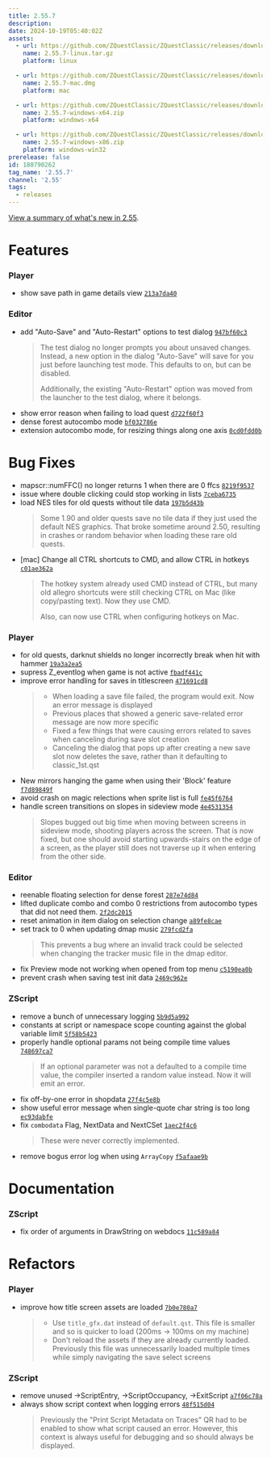 ```yaml
---
title: 2.55.7
description: 
date: 2024-10-19T05:40:02Z
assets: 
  - url: https://github.com/ZQuestClassic/ZQuestClassic/releases/download/2.55.7/2.55.7-linux.tar.gz
    name: 2.55.7-linux.tar.gz
    platform: linux

  - url: https://github.com/ZQuestClassic/ZQuestClassic/releases/download/2.55.7/2.55.7-mac.dmg
    name: 2.55.7-mac.dmg
    platform: mac

  - url: https://github.com/ZQuestClassic/ZQuestClassic/releases/download/2.55.7/2.55.7-windows-x64.zip
    name: 2.55.7-windows-x64.zip
    platform: windows-x64

  - url: https://github.com/ZQuestClassic/ZQuestClassic/releases/download/2.55.7/2.55.7-windows-x86.zip
    name: 2.55.7-windows-x86.zip
    platform: windows-win32
prerelease: false
id: 180790262
tag_name: '2.55.7'
channel: '2.55'
tags:
  - releases
---
```


[View a summary of what's new in 2.55](https://zquestclassic.com/docs/2.55/).
# Features

### Player

- show save path in game details view [`213a7da40`](https://github.com/ZQuestClassic/ZQuestClassic/commit/213a7da40dcce3423450e182e6e0c23064862b96)

### Editor

- add "Auto-Save" and "Auto-Restart" options to test dialog [`947bf60c3`](https://github.com/ZQuestClassic/ZQuestClassic/commit/947bf60c3ea09661954ae00e1711e5cda7e34a2c)
   &nbsp;
   >The test dialog no longer prompts you about unsaved changes. Instead, a new option in the dialog "Auto-Save" will save for you just before launching test mode. This defaults to on, but can be disabled.  
   >
   >Additionally, the existing "Auto-Restart" option was moved from the launcher to the test dialog, where it belongs. 
   >
- show error reason when failing to load quest [`d722f60f3`](https://github.com/ZQuestClassic/ZQuestClassic/commit/d722f60f3eaac9b53ae9cab00d393d04df47ff4e)
- dense forest autocombo mode [`bf032786e`](https://github.com/ZQuestClassic/ZQuestClassic/commit/bf032786e72522331bc41890d91aa653b1287dd2)
- extension autocombo mode, for resizing things along one axis [`0cd0fdd0b`](https://github.com/ZQuestClassic/ZQuestClassic/commit/0cd0fdd0b8ddcfed3df6036489434982bc1f6df3)

# Bug Fixes

- mapscr::numFFC() no longer returns 1 when there are 0 ffcs [`8219f9537`](https://github.com/ZQuestClassic/ZQuestClassic/commit/8219f95375ea9653e57756ca6b55b76fa6710d06)
- issue where double clicking could stop working in lists [`7ceba6735`](https://github.com/ZQuestClassic/ZQuestClassic/commit/7ceba673555ae85cf440c20ccff44f734ae5db81)
- load NES tiles for old quests without tile data [`197b5d43b`](https://github.com/ZQuestClassic/ZQuestClassic/commit/197b5d43b44c43c7dd068f5a5db900850075b542)
   &nbsp;
   >Some 1.90 and older quests save no tile data if they just used the default NES graphics. That broke sometime around 2.50, resulting in crashes or random behavior when loading these rare old quests. 
   >
- [mac] Change all CTRL shortcuts to CMD, and allow CTRL in hotkeys [`c01ae362a`](https://github.com/ZQuestClassic/ZQuestClassic/commit/c01ae362a3e5ec237fa19cb0c6036a639d568e62)
   &nbsp;
   >The hotkey system already used CMD instead of CTRL, but many old allegro shortcuts were still checking CTRL on Mac (like copy/pasting text). Now they use CMD.  
   >
   >Also, can now use CTRL when configuring hotkeys on Mac. 
   >

### Player

- for old quests, darknut shields no longer incorrectly break when hit with hammer [`19a3a2ea5`](https://github.com/ZQuestClassic/ZQuestClassic/commit/19a3a2ea571933bde6604ceef98a7b3f39c27754)
- supress Z_eventlog when game is not active [`fbadf441c`](https://github.com/ZQuestClassic/ZQuestClassic/commit/fbadf441c42ee545a1b1d6b01980bbd9baa68275)
- improve error handling for saves in titlescreen [`471691cd8`](https://github.com/ZQuestClassic/ZQuestClassic/commit/471691cd8fd92077e4036e428e8311916c6910b9)
   &nbsp;
   >* When loading a save file failed, the program would exit. Now an error
   >  message is displayed
   >* Previous places that showed a generic save-related error message are
   >  now more specific
   >* Fixed a few things that were causing errors related to saves when
   >  canceling during save slot creation
   >* Canceling the dialog that pops up after creating a new save slot now
   >  deletes the save, rather than it defaulting to classic_1st.qst
   >
- New mirrors hanging the game when using their 'Block' feature [`f7d89849f`](https://github.com/ZQuestClassic/ZQuestClassic/commit/f7d89849f035be80265890463b6fd7d90163d1cb)
- avoid crash on magic relections when sprite list is full [`fe45f6764`](https://github.com/ZQuestClassic/ZQuestClassic/commit/fe45f676470d2cea5df4694465e5700b5a367386)
- handle screen transitions on slopes in sideview mode [`4e4531354`](https://github.com/ZQuestClassic/ZQuestClassic/commit/4e45313545b2b24e64696cf29581c3de6ca78087)
   &nbsp;
   >Slopes bugged out big time when moving between screens in sideview mode, shooting players across the screen. That is now fixed, but one should avoid starting upwards-stairs on the edge of a screen, as the player still does not traverse up it when entering from the other side. 
   >

### Editor

- reenable floating selection for dense forest [`287e74d84`](https://github.com/ZQuestClassic/ZQuestClassic/commit/287e74d84200c3abdd7f1750207a28200531a09d)
- lifted duplicate combo and combo 0 restrictions from autocombo types that did not need them. [`2f2dc2015`](https://github.com/ZQuestClassic/ZQuestClassic/commit/2f2dc201549e082d6696fc2ed9862df2604fda5b)
- reset animation in item dialog on selection change [`a89fe8cae`](https://github.com/ZQuestClassic/ZQuestClassic/commit/a89fe8caefce97d5602532f4bc2af216a2b7bb48)
- set track to 0 when updating dmap music [`279fcd2fa`](https://github.com/ZQuestClassic/ZQuestClassic/commit/279fcd2fadb857903e4dc7d069cf88970a8fa8d7)
   &nbsp;
   >This prevents a bug where an invalid track could be selected when changing the tracker music file in the dmap editor. 
   >
- fix Preview mode not working when opened from top menu [`c5190ea0b`](https://github.com/ZQuestClassic/ZQuestClassic/commit/c5190ea0bc3ee587a653f69086cb8421eea3047e)
- prevent crash when saving test init data [`2469c962e`](https://github.com/ZQuestClassic/ZQuestClassic/commit/2469c962e48df452408aecafebb0bdb401e949ad)

### ZScript

- remove a bunch of unnecessary logging [`5b9d5a992`](https://github.com/ZQuestClassic/ZQuestClassic/commit/5b9d5a9926ac493146ffdb7f84200054cf384f5d)
- constants at script or namespace scope counting against the global variable limit [`5f58b5423`](https://github.com/ZQuestClassic/ZQuestClassic/commit/5f58b5423aed8e03fc2ee065017553784b124e42)
- properly handle optional params not being compile time values [`748697ca7`](https://github.com/ZQuestClassic/ZQuestClassic/commit/748697ca73ec7f0c9664578532ac9829df47347d)
   &nbsp;
   >If an optional parameter was not a defaulted to a compile time value, the compiler inserted a random value instead. Now it will emit an error. 
   >
- fix off-by-one error in shopdata [`27f4c5e8b`](https://github.com/ZQuestClassic/ZQuestClassic/commit/27f4c5e8b3ef3377564c439a36b6ae478fecbb9d)
- show useful error message when single-quote char string is too long [`ec93dabfe`](https://github.com/ZQuestClassic/ZQuestClassic/commit/ec93dabfe031c0b781fbb86d3a2f42755b77a053)
- fix `combodata` Flag, NextData and NextCSet [`1aec2f4c6`](https://github.com/ZQuestClassic/ZQuestClassic/commit/1aec2f4c655620d202ae4b993b829d4aa9476fa5)
   &nbsp;
   >These were never correctly implemented. 
   >
- remove bogus error log when using `ArrayCopy` [`f5afaae9b`](https://github.com/ZQuestClassic/ZQuestClassic/commit/f5afaae9bc69954ea491cb6e367b6bf62348ccee)

# Documentation

### ZScript

- fix order of arguments in DrawString on webdocs [`11c589a84`](https://github.com/ZQuestClassic/ZQuestClassic/commit/11c589a842057607fd479e571815c7fb211709cc)

# Refactors

### Player

- improve how title screen assets are loaded [`7b0e780a7`](https://github.com/ZQuestClassic/ZQuestClassic/commit/7b0e780a7db841fad610fc1ca4fd77f8d425f7b7)
   &nbsp;
   >* Use `title_gfx.dat` instead of `default.qst`. This file is smaller and
   >  so is quicker to load (200ms -> 100ms on my machine)
   >* Don't reload the assets if they are already currently loaded.
   >  Previously this file was unnecessarily loaded multiple times while
   >  simply navigating the save select screens
   >

### ZScript

- remove unused ->ScriptEntry, ->ScriptOccupancy, ->ExitScript [`a7f06c78a`](https://github.com/ZQuestClassic/ZQuestClassic/commit/a7f06c78a9d673ab406cb5fcbd7dd90a32a332a6)
- always show script context when logging errors [`48f515d04`](https://github.com/ZQuestClassic/ZQuestClassic/commit/48f515d042f0642ee0afaf5295ea8ec49e670a81)
   &nbsp;
   >Previously the "Print Script Metadata on Traces" QR had to be enabled to show what script caused an error. However, this context is always useful for debugging and so should always be displayed. 
   >

